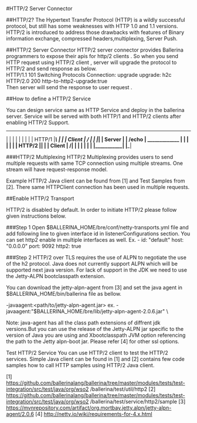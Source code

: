 #HTTP/2 Server Connector

##HTTP/2?
The Hypertext Transfer Protocol (HTTP) is a wildly successful protocol,  but still has some weaknesses with HTTP 1.0 and 1.1 versions.
HTTP/2 is introduced to address those drawbacks with features of Binary information exchange, compressed headers,multiplexing, Server Push.
<br>

##HTTP/2 Server Connector
HTTP/2 server connector provides Ballerina programmers to expose their apis for http/2 clients . So when you send HTTP request using
HTTP/2 client , server will upgrade the protocol to HTTP/2 and send response as below.
<br>
HTTP/1.1 101 Switching Protocols
Connection: upgrade
upgrade: h2c
HTTP/2.0 200
http-to-http2-upgrade:true
<br>
Then server will send the response to user request .

##How to define a HTTP/2 Service

You can design service same as HTTP Service and deploy in the ballerina server.
Service will be served with both HTTP/1 and HTTP/2 clients after enabling HTTP/2 Support.

_____________                  _____________
|           |                 |             |
|           |                 |             |
|  HTTP/1   |_______________\ |             |
|  Client   |               / |             |
|___________|                 |   Server    |
                              |   /echo     |
_____________                 |             |
|           |                 |             |
|  HTTP/2   |________________\|             |
|  Client   |                /|             |
|           |                 |             |               |
|___________|                 |_____________|

###HTTP/2 Multiplexing
HTTP/2 Multiplexing provides users to send multiple requests with same TCP connection using multiple streams.
One stream will have request-response model.

Example HTTP/2 Java client can be found from [1] and Test Samples from [2]. There same HTTPClient connection has been
used in multiple requests.


##Enable HTTP/2 Transport

HTTP/2 is disabled by default.
In order to initiate HTTP/2  please follow given instructions below.

###Step 1
Open  $BALLERINA_HOME/bre/conf/netty-transports.yml file and add following line to given interface id in listenerConfigurations section. You can set http2 enable in multiple interfaces as well.
Ex.  -
  id: "default"
  host: "0.0.0.0"
  port: 9092
  http2: true


###Step 2
HTTP/2 over TLS  requires the use of ALPN to negotiate the use of the h2 protocol. Java does not currently support ALPN which will be supported next java version.
For lack of support in the JDK we need to use the Jetty-ALPN  bootclasspath extension.

You can download the jetty-alpn-agent from [3] and set the java agent in $BALLERINA_HOME/bin/ballerina file as bellow.

-javaagent:<path/to/jetty-alpn-agent.jar>
ex.
-javaagent:"$BALLERINA_HOME/bre/lib/jetty-alpn-agent-2.0.6.jar" \

Note: java-agent has all the class path extensions of diffrent jdk versions.But you can use the release of the Jetty-ALPN jar specific to the version of Java you are using and Xbootclasspath JVM option referencing the path to the Jetty alpn-boot jar.
Please refer [4] for other ssl options.



Test HTTP/2 Service
You can use HTTP/2 client to test the HTTP/2 services. Simple Java client can be found in [1] and [2] contains few code
samples how to call HTTP samples using HTTP/2 Java client.


[1] https://github.com/ballerinalang/ballerina/tree/master/modules/tests/test-integration/src/test/java/org/wso2
/ballerina/test/util/http2
[2] https://github.com/ballerinalang/ballerina/tree/master/modules/tests/test-integration/src/test/java/org/wso2
/ballerina/test/service/http2/sample
[3] https://mvnrepository.com/artifact/org.mortbay.jetty.alpn/jetty-alpn-agent/2.0.6
[4] http://netty.io/wiki/requirements-for-4.x.html


   



